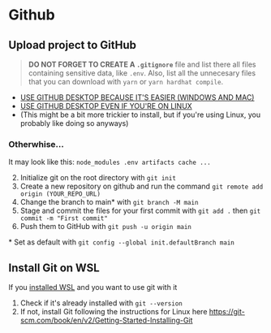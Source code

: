 # Github

## Upload project to GitHub

> **DO NOT FORGET TO CREATE A `.gitignore`** file and list there all files containing sensitive data, like `.env`. Also, list all the unnecesary files that you can download with `yarn` or `yarn hardhat compile`.

-   [USE GITHUB DESKTOP BECAUSE IT'S EASIER (WINDOWS AND MAC)](https://desktop.github.com/)
-   [USE GITHUB DESKTOP EVEN IF YOU'RE ON LINUX](https://github.com/muroko/github-desktop-linux)
-   (This might be a bit more trickier to install, but if you're using Linux, you probably like doing so anyways)

### Otherwhise...

It may look like this:
`node_modules .env artifacts cache ...`

2. Initialize git on the root directory with `git init`
3. Create a new repository on github and run the command `git remote add origin (YOUR_REPO_URL)`
4. Change the branch to main\* with `git branch -M main`
5. Stage and commit the files for your first commit with `git add .` then `git commit -m "First commit"`
6. Push them to GitHub with `git push -u origin main`

\* Set as default with `git config --global init.defaultBranch main`

## Install Git on WSL

If you [installed WSL](./HOW-TO-LINUX.md#install-wsl-windows-subsystem-for-linux) and you want to use git with it

1. Check if it's already installed with `git --version`
2. If not, install Git following the instructions for Linux here https://git-scm.com/book/en/v2/Getting-Started-Installing-Git
